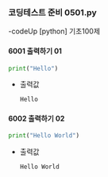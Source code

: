 ### 코딩테스트 준비 0501.py

-codeUp [python] 기초100제

#### 6001 출력하기 01
```py
print("Hello")
```
- 출력값
  ```py
  Hello
  ```
  

#### 6002 출력하기 02
```py
print("Hello World")
```
- 출력값
  ```py
  Hello World
  ```
